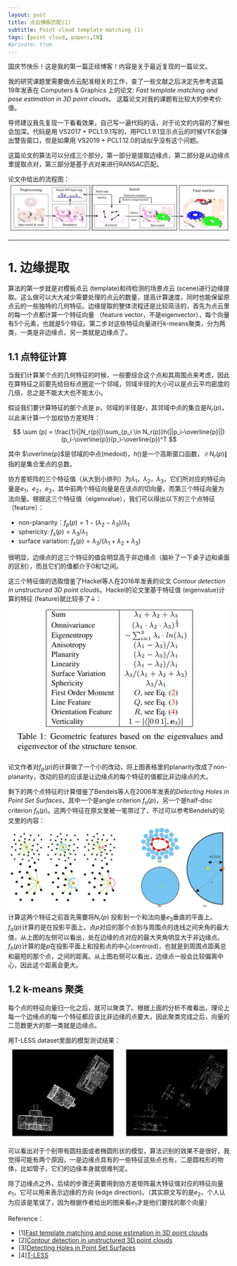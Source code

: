 ```yaml
---
layout: post
title: 点云模板匹配(1)
subtitle: Point cloud template matching (1)
tags: [point cloud, papers,CN]
#private: true
---
```

<head>
    <script src="https://cdn.mathjax.org/mathjax/latest/MathJax.js?config=TeX-AMS-MML_HTMLorMML" type="text/javascript"></script>
    <script type="text/x-mathjax-config">
        MathJax.Hub.Config({
            tex2jax: {
            skipTags: ['script', 'noscript', 'style', 'textarea', 'pre'],
            inlineMath: [['$','$']]
            }
        });
    </script>
</head>

国庆节快乐！这是我的第一篇正经博客！内容是关于最近复现的一篇论文。

我的研究课题里需要做点云配准相关的工作，查了一些文献之后决定先参考这篇19年发表在 Computers & Graphics 上的论文: *Fast template matching and pose estimation in 3D point clouds*。 这篇论文对我的课题有比较大的参考价值。

导师建议我先复现一下看看效果，自己写一遍代码的话，对于论文的内容的了解也会加深。代码是用 VS2017 + PCL1.9.1写的，用PCL1.9.1显示点云的时候VTK会弹出警告窗口，但是如果用 VS2019 + PCL1.12.0的话似乎没有这个问题。

这篇论文的算法可以分成三个部分，第一部分是提取边缘点，第二部分是从边缘点里提取点对，第三部分是基于点对来进行RANSAC匹配。

论文中给出的流程图：
<br>
![](../assets/workflow.png)

-------------

# 1. 边缘提取 
算法的第一步就是对模板点云 (template)和待检测的场景点云 (scene)进行边缘提取。这么做可以大大减少需要处理的点云的数量，提高计算速度，同时也能保留原点云的一些独特的几何特征。边缘提取的整体流程还是比较简洁的，首先为点云里的每一个点都计算一个特征向量 （feature vector，不是eigenvector），每个向量有5个元素，也就是5个特征。第二步对这些特征向量进行k-means聚类，分为两类，一类是非边缘点，另一类就是边缘点了。
## 1.1 点特征计算
当我们计算某个点的几何特征的时候，一般要综合这个点和其周围点来考虑，因此在算特征之前要先给目标点圈定一个邻域，邻域半径的大小可以是点云平均密度的几倍，总之是不能太大也不能太小。

假设我们要计算特征的那个点是 $p$，邻域的半径是$r$，其邻域中点的集合是$N_r(p)$，以此来计算一个加权协方差矩阵：

$$
\sum (p) = \frac{1}{|N_r(p)|}\sum_{p_i \in N_r(p)}h(||p_i-\overline{p}||)(p_i-\overline{p})(p_i-\overline{p})^T
$$

其中 $\overline{p}$是邻域的中点(medoid)，$h()$是一个高斯窗口函数，$\|N_r(p)\|$指的是集合里点的总数。

协方差矩阵的三个特征值（从大到小排列）为$\lambda_1$，$\lambda_2$，$\lambda_3$，它们所对应的特征向量是$e_1$，$e_2$，$e_3$，其中前两个特征向量是在该点的切向量，而第三个特征向量为法向量。根据这三个特征值（eigenvalue），我们可以得出以下的三个点特征（feature）：

-  non-planarity：$f_p(p)=1-(\lambda_2-\lambda_3)/\lambda_1$
-  sphericity: $f_s(p) = \lambda_3/\lambda_1$
-  surface variation: $f_s(p) = \lambda_3/(\lambda_1 + \lambda_2 + \lambda_3)$
 
很明显，边缘点的这三个特征的值会明显高于非边缘点（脑补了一下桌子边和桌面的区别），而且它们的值都介于0和1之间。

这三个特征值的选取借鉴了Hackel等人在2016年发表的论文 *Contour detection in unstructured 3D point clouds*。Hackel的论文里基于特征值 (eigenvalue)计算的特征 (feature)就比较多了↓：
<br>
 ![](../assets/pic1_eigenvalue.png)
<br>

论文作者对$f_p(p)$的计算做了一个小的改动，将上图表格里的planarity改成了non-planarity，改动的目的应该是让边缘点的每个特征的值都比非边缘点的大。


剩下的两个点特征的计算借鉴了Bendels等人在2006年发表的*Detecting Holes in Point Set Surfaces*。其中一个是angle criterion $f_a(p)$，另一个是half-disc criterion $f_h(p)$。这两个特征在原文里被一笔带过了，不过可以参考Bendels的论文里的内容：
<br>
![](../assets/bendels.png)
<br>
计算这两个特征之前首先需要将$N_r(p)$ 投影到一个和法向量$e_3$垂直的平面上。$f_a(p)$计算的是在投影平面上，点$p$对应的那个点到与周围点的连线之间夹角的最大值，从上图的左侧可以看出，处在边缘的点对应的最大夹角明显大于非边缘点。$f_h(p)$计算的是$p$在投影平面上和投影点的中心(centroid)，也就是到周围点距离总和最短的那个点，之间的距离。从上图右侧可以看出，边缘点一般会比较偏离中心，因此这个距离会更大。


## 1.2 k-means 聚类
每个点的特征向量归一化之后，就可以聚类了。根据上面的分析不难看出，理论上每一个边缘点的每一个特征都应该比非边缘的点要大，因此聚类完成之后，向量的二范数更大的那一类就是边缘点。

用T-LESS dataset里面的模型测试结果：
<br>
![](../assets/result.png)
<br>

可以看出对于个别带有圆柱面或者椭圆形状的模型，算法识别的效果不是很好，我觉得可能有两个原因，一是边缘点具有的一些特征这些点也有，二是圆柱形的物体，比如管子，它们的边缘本身就很难判定。

除了边缘点之外，后续的步骤还需要用到协方差矩阵最大特征值对应的特征向量$e_1$，它可以用来表示边缘的方向 (edge direction)。（其实原文写的是$e_2$，个人认为应该是笔误了，因为根据作者给出的图来看$e_1$才是他们要找的那个向量）

Reference：

- [1][Fast template matching and pose estimation in 3D point clouds](https://www.sciencedirect.com/science/article/abs/pii/S0097849319300081)
- [2][Contour detection in unstructured 3D point clouds](https://ethz.ch/content/dam/ethz/special-interest/baug/igp/photogrammetry-remote-sensing-dam/documents/pdf/timo-jan-cvpr2016.pdf)
- [3][Detecting Holes in Point Set Surfaces](https://cg.cs.uni-bonn.de/en/publications/paper-details/bendels-2006-detecting/)
- [4][T-LESS](http://cmp.felk.cvut.cz/t-less/)
